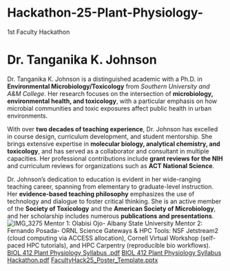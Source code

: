 # Hackathon-25-Plant-Physiology-
1st Faculty Hackathon
 # Dr. Tanganika K. Johnson

Dr. Tanganika K. Johnson is a distinguished academic with a Ph.D. in **Environmental Microbiology/Toxicology** from *Southern University and A&M College*. Her research focuses on the intersection of **microbiology, environmental health, and toxicology**, with a particular emphasis on how microbial communities and toxic exposures affect public health in urban environments.

With over **two decades of teaching experience**, Dr. Johnson has excelled in course design, curriculum development, and student mentorship. She brings extensive expertise in **molecular biology, analytical chemistry, and toxicology**, and has served as a collaborator and consultant in multiple capacities. Her professional contributions include **grant reviews for the NIH** and curriculum reviews for organizations such as **ACT National Science**.

Dr. Johnson’s dedication to education is evident in her wide-ranging teaching career, spanning from elementary to graduate-level instruction. Her **evidence-based teaching philosophy** emphasizes the use of technology and dialogue to foster critical thinking. She is an active member of the **Society of Toxicology** and the **American Society of Microbiology**, and her scholarship includes numerous **publications and presentations**.
![IMG_3275](https://github.com/user-attachments/assets/417eea11-b0e0-449c-91a6-0e02c7decb29)
Mentor 1:	Olabisi Ojo- Albany State University
Mentor 2: Fernando Posada- ORNL
Science Gateways & HPC Tools: NSF Jetstream2 (cloud computing via ACCESS allocation), Cornell Virtual Workshop (self-paced HPC tutorials), and HPC Carpentry (reproducible bio workflows).
[BIOL 412 Plant Physiology Syllabus .pdf](https://github.com/user-attachments/files/22566359/BIOL.412.Plant.Physiology.Syllabus.pdf)
[BIOL 412 Plant Physiology Syllabus Hackathon.pdf](https://github.com/user-attachments/files/22566360/BIOL.412.Plant.Physiology.Syllabus.Hackathon.pdf)
[FacultyHack25_Poster_Template.pptx](https://github.com/user-attachments/files/22566404/FacultyHack25_Poster_Template.pptx)
